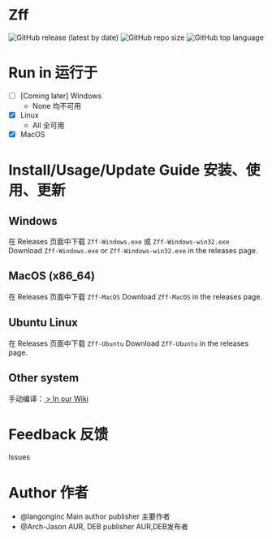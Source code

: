 # Zff

![GitHub release (latest by date)](https://img.shields.io/github/v/release/langong-dev/Zff?logo=Github)
![GitHub repo size](https://img.shields.io/github/repo-size/langong-dev/Zff)
![GitHub top language](https://img.shields.io/github/languages/top/langong-dev/Zff)

# Run in 运行于

- [ ] [Coming later] Windows
  - None 均不可用
- [x] Linux
  - All 全可用
- [x] MacOS

# Install/Usage/Update Guide 安装、使用、更新

## Windows

在 Releases 页面中下载 `Zff-Windows.exe` 或 `Zff-Windows-win32.exe` Download `Zff-Windows.exe` or `Zff-Windows-win32.exe` in the releases page.

## MacOS (x86_64)

在 Releases 页面中下载 `Zff-MacOS` Download `Zff-MacOS` in the releases page.

## Ubuntu Linux

在 Releases 页面中下载 `Zff-Ubuntu` Download `Zff-Ubuntu` in the releases page.

## Other system

手动编译：[ > In our Wiki ](https://ohzff.github.io/Zff)

# Feedback 反馈

Issues

# Author 作者

- @langonginc Main author publisher 主要作者
- @Arch-Jason AUR, DEB publisher AUR,DEB发布者
